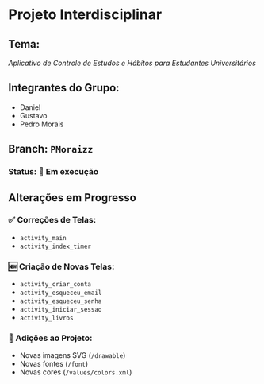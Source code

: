 # Projeto Interdisciplinar

## Tema:
*Aplicativo de Controle de Estudos e Hábitos para Estudantes Universitários*

## Integrantes do Grupo:
- Daniel
- Gustavo
- Pedro Morais

## Branch: `PMoraizz`
### Status: 🚧 Em execução

## Alterações em Progresso

### ✅ Correções de Telas:
- `activity_main`
- `activity_index_timer`

### 🆕 Criação de Novas Telas:
- `activity_criar_conta`
- `activity_esqueceu_email`
- `activity_esqueceu_senha`
- `activity_iniciar_sessao`
- `activity_livros`

### 🔧 Adições ao Projeto:
- Novas imagens SVG (`/drawable`)
- Novas fontes (`/font`)
- Novas cores (`/values/colors.xml`)
